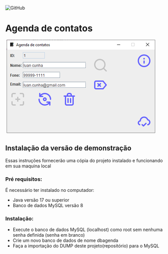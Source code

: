 ![GitHub](https://img.shields.io/github/license/lluancunha/Agenda?style=plastic)
# Agenda de contatos

![]()
![Print da tela](https://github.com/lluancunha/Agenda/blob/main/img/print.png)


## Instalação da versão de demonstração
Essas instruções fornecerão uma cópia do projeto instalado e funcionando em sua maquina local

### Pré requisitos:
É necessário ter instalado no computador:
* Java versão 17 ou superior
* Banco de dados MySQL versão 8

### Instalação:
* Execute o banco de dados MySQL (localhost) como root sem nenhuma senha definida (senha em branco)
* Crie um novo banco de dados de nome dbagenda
* Faça a importação do DUMP deste projeto(repositório) para o MySQL
